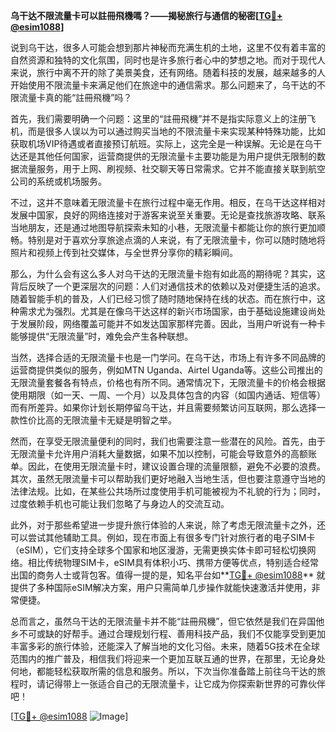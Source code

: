 **乌干达不限流量卡可以註冊飛機嗎？——揭秘旅行与通信的秘密[[TG💪+ @esim1088](https://t.me/s/esim1088)]**

说到乌干达，很多人可能会想到那片神秘而充满生机的土地，这里不仅有着丰富的自然资源和独特的文化氛围，同时也是许多旅行者心中的梦想之地。而对于现代人来说，旅行中离不开的除了美景美食，还有网络。随着科技的发展，越来越多的人开始使用不限流量卡来满足他们在旅途中的通信需求。那么问题来了，乌干达的不限流量卡真的能“註冊飛機”吗？

首先，我们需要明确一个问题：这里的“註冊飛機”并不是指实际意义上的注册飞机，而是很多人误以为可以通过购买当地的不限流量卡来实现某种特殊功能，比如获取机场VIP待遇或者直接预订航班。实际上，这完全是一种误解。无论是在乌干达还是其他任何国家，运营商提供的无限流量卡主要功能是为用户提供无限制的数据流量服务，用于上网、刷视频、社交聊天等日常需求。它并不能直接关联到航空公司的系统或机场服务。

不过，这并不意味着无限流量卡在旅行过程中毫无作用。相反，在乌干达这样相对发展中国家，良好的网络连接对于游客来说至关重要。无论是查找旅游攻略、联系当地朋友，还是通过地图导航探索未知的小巷，无限流量卡都能让你的旅行更加顺畅。特别是对于喜欢分享旅途点滴的人来说，有了无限流量卡，你可以随时随地将照片和视频上传到社交媒体，与全世界分享你的精彩瞬间。

那么，为什么会有这么多人对乌干达的无限流量卡抱有如此高的期待呢？其实，这背后反映了一个更深层次的问题：人们对通信技术的依赖以及对便捷生活的追求。随着智能手机的普及，人们已经习惯了随时随地保持在线的状态。而在旅行中，这种需求尤为强烈。尤其是在像乌干达这样的新兴市场国家，由于基础设施建设尚处于发展阶段，网络覆盖可能并不如发达国家那样完善。因此，当用户听说有一种卡能够提供“无限流量”时，难免会产生各种联想。

当然，选择合适的无限流量卡也是一门学问。在乌干达，市场上有许多不同品牌的运营商提供类似的服务，例如MTN Uganda、Airtel Uganda等。这些公司推出的无限流量套餐各有特点，价格也有所不同。通常情况下，无限流量卡的价格会根据使用期限（如一天、一周、一个月）以及具体包含的内容（如国内通话、短信等）而有所差异。如果你计划长期停留乌干达，并且需要频繁访问互联网，那么选择一款性价比高的无限流量卡无疑是明智之举。

然而，在享受无限流量便利的同时，我们也需要注意一些潜在的风险。首先，由于无限流量卡允许用户消耗大量数据，如果不加以控制，可能会导致意外的高额账单。因此，在使用无限流量卡时，建议设置合理的流量限额，避免不必要的浪费。其次，虽然无限流量卡可以帮助我们更好地融入当地生活，但也要注意遵守当地的法律法规。比如，在某些公共场所过度使用手机可能被视为不礼貌的行为；同时，过度依赖手机也可能让我们忽略了与身边人的交流互动。

此外，对于那些希望进一步提升旅行体验的人来说，除了考虑无限流量卡之外，还可以尝试其他辅助工具。例如，现在市面上有很多专门针对旅行者的电子SIM卡（eSIM），它们支持全球多个国家和地区漫游，无需更换实体卡即可轻松切换网络。相比传统物理SIM卡，eSIM具有体积小巧、携带方便等优点，特别适合经常出国的商务人士或背包客。值得一提的是，知名平台如**[TG💪+ @esim1088](https://t.me/s/esim1088)** 就提供了多种国际eSIM解决方案，用户只需简单几步操作就能快速激活并使用，非常便捷。

总而言之，虽然乌干达的无限流量卡并不能“註冊飛機”，但它依然是我们在异国他乡不可或缺的好帮手。通过合理规划行程、善用科技产品，我们不仅能享受到更加丰富多彩的旅行体验，还能深入了解当地的文化习俗。未来，随着5G技术在全球范围内的推广普及，相信我们将迎来一个更加互联互通的世界，在那里，无论身处何地，都能轻松获取所需的信息和服务。所以，下次当你准备踏上前往乌干达的旅程时，请记得带上一张适合自己的无限流量卡，让它成为你探索新世界的可靠伙伴吧！

[[TG💪+ @esim1088](https://t.me/s/esim1088) ![Image](https://i.postimg.cc/4NQfJmqS/Snipaste-2025-05-13-00-14-12.png)]